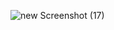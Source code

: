 

![new Screenshot (17)](https://user-images.githubusercontent.com/93249038/211185751-87d543fb-020c-4f11-88c8-a87904fcc678.png)

